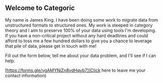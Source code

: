## Welcome to Categoric

My name is James King. I have been doing some work to migrate data from unstructured formats to structured ones. My work is steeped in category theory and I aim to preserve 100% of your data using tools I'm developing. If you have a non-critical project without any hard deadlines and could afford to toss me a few hundred dollars to give you a chance to leverage that pile of data, please get in touch with me!

Fill out the form below, tell me about your data problem, and I'll see if I can help.

[https://forms.gle/vgAMYNjZn8vdHqyb7](Click here to leave me your contact information)
